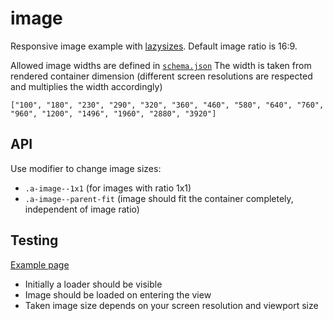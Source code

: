 # image

Responsive image example with [lazysizes](http://afarkas.github.io/lazysizes). Default image ratio is 16:9.

Allowed image widths are defined in [`schema.json`](./schema.json)
The width is taken from rendered container dimension (different screen resolutions are respected and multiplies the width accordingly)

```
["100", "180", "230", "290", "320", "360", "460", "580", "640", "760", "960", "1200", "1496", "1960", "2880", "3920"]
```

## API

Use modifier to change image sizes:

* `.a-image--1x1` (for images with ratio 1x1)
* `.a-image--parent-fit` (image should fit the container completely, independent of image ratio)

## Testing

[Example page](http://localhost:8081/example-patterns)
 
* Initially a loader should be visible
* Image should be loaded on entering the view
* Taken image size depends on your screen resolution and viewport size
